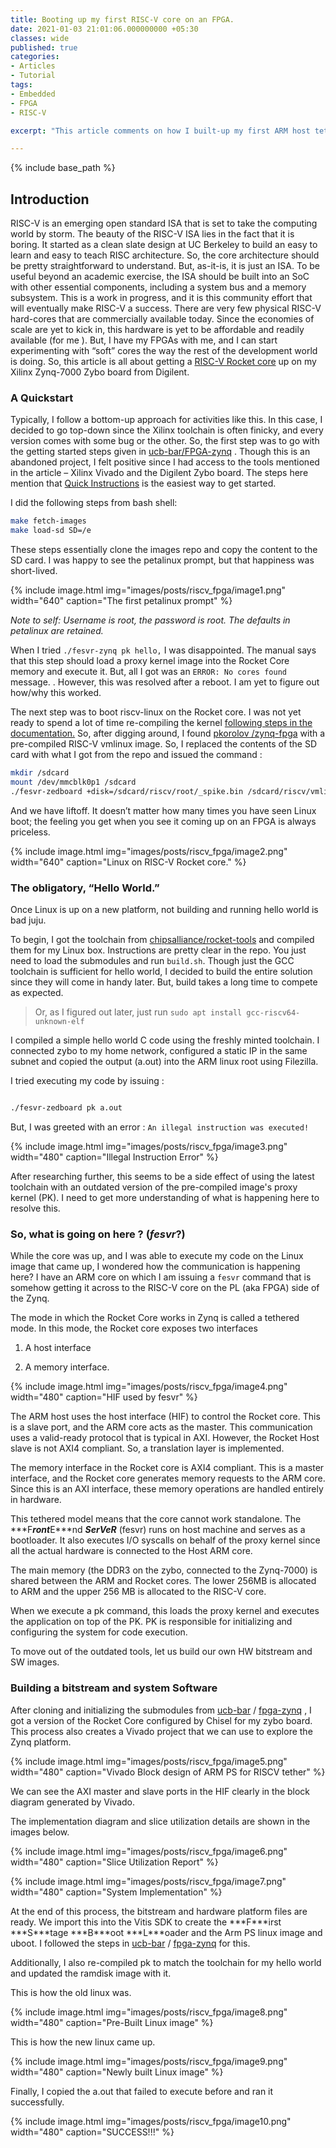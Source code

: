 ```yaml
---
title: Booting up my first RISC-V core on an FPGA.
date: 2021-01-03 21:01:06.000000000 +05:30
classes: wide
published: true
categories:
- Articles
- Tutorial
tags:
- Embedded
- FPGA
- RISC-V

excerpt: "This article comments on how I built-up my first ARM host tethered Rocket RISC-V core on a Xilinx Zynq-7000 FPGA."

---
```


<style>
div {
  text-align: justify;
  text-justify: inter-word;
}
</style>

{% include base_path %}


## Introduction

RISC-V is an emerging open standard ISA that is set to take the computing world by storm. The beauty of the RISC-V ISA lies in the fact that it is boring. It started as a clean slate design at UC Berkeley to build an easy to learn and easy to teach RISC architecture. So, the core architecture should be pretty straightforward to understand. But, as-it-is, it is just an ISA. To be useful beyond an academic exercise, the ISA should be built into an SoC with other essential components, including a system bus and a memory subsystem. This is a work in progress, and it is this community effort that will eventually make RISC-V a success. There are very few physical RISC-V hard-cores that are commercially available today. Since the economies of scale are yet to kick in, this hardware is yet to be affordable and readily available (for me ). But, I have my FPGAs with me, and I can start experimenting with “soft” cores the way the rest of the development world is doing. So, this article is all about getting a [RISC-V Rocket core](https://github.com/chipsalliance/rocket-chip) up on my Xilinx Zynq-7000 Zybo board from Digilent.

### A Quickstart

Typically, I follow a bottom-up approach for activities like this. In this case, I decided to go top-down since the Xilinx toolchain is often finicky, and every version comes with some bug or the other. So, the first step was to go with the getting started steps given in [ucb-bar/FPGA-zynq](https://github.com/vppillai/fpga-zynq) . Though this is an abandoned project, I felt positive since I had access to the tools mentioned in the article – Xilinx Vivado and the Digilent Zybo board. The steps here mention that [Quick Instructions](https://github.com/vppillai/fpga-zynq#quickinst) is the easiest way to get started.

I did the following steps from bash shell:

```sh
make fetch-images
make load-sd SD=/e
```

These steps essentially clone the images repo and copy the content to the SD card. I was happy to see the petalinux prompt, but that happiness was short-lived.

{% include image.html
	img="images/posts/riscv_fpga/image1.png"
	width="640"
	caption="The first petalinux prompt"
%}

*<span class="underline">Note to self</span>: Username is root, the password is root. The defaults in petalinux are retained.*

When I tried `./fesvr-zynq pk hello,` I was disappointed. The manual says that this step should load a proxy kernel image into the Rocket Core memory and execute it. But, all I got was an `ERROR: No cores found` message. . However, this was resolved after a reboot. I am yet to figure out how/why this worked.

The next step was to boot riscv-linux on the Rocket core. I was not yet ready to spend a lot of time re-compiling the kernel [following steps in the documentation.](https://github.com/vppillai/fpga-zynq#37--buildingobtaining-riscv-linux) So, after digging around, I found [pkorolov /zynq-fpga](https://github.com/pkorolov/zynq-fpga) with a pre-compiled RISC-V vmlinux image. So, I replaced the contents of the SD card with what I got from the repo and issued the command :

```sh
mkdir /sdcard
mount /dev/mmcblk0p1 /sdcard
./fesvr-zedboard +disk=/sdcard/riscv/root/_spike.bin /sdcard/riscv/vmlinux
```

And we have liftoff. It doesn’t matter how many times you have seen Linux boot; the feeling you get when you see it coming up on an FPGA is always priceless.

{% include image.html
	img="images/posts/riscv_fpga/image2.png"
	width="640"
	caption="Linux on RISC-V Rocket core."
%}

### The obligatory, “Hello World.”

Once Linux is up on a new platform, not building and running hello world is bad juju.

To begin, I got the toolchain from [chipsalliance/rocket-tools](https://github.com/chipsalliance/rocket-tools) and compiled them for my Linux box. Instructions are pretty clear in the repo. You just need to load the submodules and run `build.sh`. Though just the GCC toolchain is sufficient for hello world, I decided to build the entire solution since they will come in handy later. But, build takes a long time to compete as expected.

> Or, as I figured out later, just run `sudo apt install gcc-riscv64-unknown-elf`

I compiled a simple hello world C code using the freshly minted toolchain. I connected zybo to my home network, configured a static IP in the same subnet and copied the output (a.out) into the ARM linux root using Filezilla.

I tried executing my code by issuing :

```sh

./fesvr-zedboard pk a.out

```

But, I was greeted with an error : `An illegal instruction was executed!`

{% include image.html
	img="images/posts/riscv_fpga/image3.png"
	width="480"
	caption="Illegal Instruction Error"
%}

After researching further, this seems to be a side effect of using the latest toolchain with an outdated version of the pre-compiled image's proxy kernel (PK). I need to get more understanding of what is happening here to resolve this.

### So, what is going on here ? (*fesvr*?) 

While the core was up, and I was able to execute my code on the Linux image that came up, I wondered how the communication is happening here? I have an ARM core on which I am issuing a `fesvr` command that is somehow getting it across to the RISC-V core on the PL (aka FPGA) side of the Zynq.

The mode in which the Rocket Core works in Zynq is called a tethered mode. In this mode, the Rocket core exposes two interfaces

1.  A host interface

2.  A memory interface.

{% include image.html
	img="images/posts/riscv_fpga/image4.png"
	width="480"
	caption="HIF used by fesvr"
%}

The ARM host uses the host interface (HIF) to control the Rocket core. This is a slave port, and the ARM core acts as the master. This communication uses a valid-ready protocol that is typical in AXI. However, the Rocket Host slave is not AXI4 compliant. So, a translation layer is implemented.

The memory interface in the Rocket core is AXI4 compliant. This is a master interface, and the Rocket core generates memory requests to the ARM core. Since this is an AXI interface, these memory operations are handled entirely in hardware.

This tethered model means that the core cannot work standalone. The ***<span class="underline">F</span>***ront***<span class="underline">E</span>***nd ***<span class="underline">S</span>***er***<span class="underline">V</span>***e***<span class="underline">R</span>*** (fesvr) runs on host machine and serves as a bootloader. It also executes I/O syscalls on behalf of the proxy kernel since all the actual hardware is connected to the Host ARM core.

The main memory (the DDR3 on the zybo, connected to the Zynq-7000) is shared between the ARM and Rocket cores. The lower 256MB is allocated to ARM and the upper 256 MB is allocated to the RISC-V core.

When we execute a pk command, this loads the proxy kernel and executes the application on top of the PK. PK is responsible for initializing and configuring the system for code execution.

To move out of the outdated tools, let us build our own HW bitstream and SW images.

### Building a bitstream and system Software

After cloning and initializing the submodules from [ucb-bar](https://github.com/ucb-bar) / [fpga-zynq](https://github.com/ucb-bar/fpga-zynq) , I got a version of the Rocket Core configured by Chisel for my zybo board. This process also creates a Vivado project that we can use to explore the Zynq platform.

{% include image.html
	img="images/posts/riscv_fpga/image5.png"
	width="480"
	caption="Vivado Block design of ARM PS for RISCV tether"
%}

We can see the AXI master and slave ports in the HIF clearly in the block diagram generated by Vivado.

The implementation diagram and slice utilization details are shown in the images below.

{% include image.html
	img="images/posts/riscv_fpga/image6.png"
	width="480"
	caption="Slice Utilization Report"
%}

{% include image.html
	img="images/posts/riscv_fpga/image7.png"
	width="480"
	caption="System Implementation"
%}

At the end of this process, the bitstream and hardware platform files are ready. We import this into the Vitis SDK to create the ***<span class="underline">F</span>***irst ***<span class="underline">S</span>***tage ***<span class="underline">B</span>***oot ***<span class="underline">L</span>***oader and the Arm PS linux image and uboot. I followed the steps in [ucb-bar](https://github.com/ucb-bar) / [fpga-zynq](https://github.com/ucb-bar/fpga-zynq) for this.

Additionally, I also re-compiled pk to match the toolchain for my hello world and updated the ramdisk image with it.

This is how the old linux was.

{% include image.html
	img="images/posts/riscv_fpga/image8.png"
	width="480"
	caption="Pre-Built Linux image"
%}

This is how the new linux came up.

{% include image.html
	img="images/posts/riscv_fpga/image9.png"
	width="480"
	caption="Newly built Linux image"
%}

Finally, I copied the a.out that failed to execute before and ran it successfully.

{% include image.html
	img="images/posts/riscv_fpga/image10.png"
	width="480"
	caption="SUCCESS!!!"
%}

